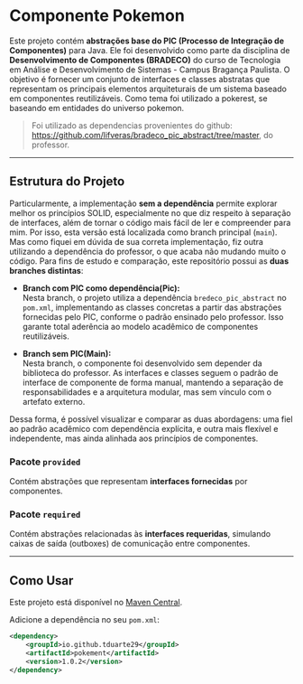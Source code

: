# Componente Pokemon

Este projeto contém **abstrações base do PIC (Processo de Integração de Componentes)** para Java. Ele foi desenvolvido como parte da disciplina de **Desenvolvimento de Componentes (BRADECO)** do curso de Tecnologia em Análise e Desenvolvimento de Sistemas - Campus Bragança Paulista. O objetivo é fornecer um conjunto de interfaces e classes abstratas que representam os principais elementos arquiteturais de um sistema baseado em componentes reutilizáveis. Como tema foi utilizado a pokerest, se baseando em entidades do universo pokemon.

>  Foi utilizado as dependencias provenientes do github: https://github.com/lifveras/bradeco_pic_abstract/tree/master, do professor.

---

## Estrutura do Projeto
Particularmente, a implementação **sem a dependência** permite explorar melhor os princípios SOLID, especialmente no que diz respeito à separação de interfaces, além de tornar o código mais fácil de ler e compreender para mim. Por isso, esta versão está localizada como branch principal (`main`). Mas como fiquei em dúvida de sua correta implementação, fiz outra utilizando a dependência do professor, o que acaba não mudando muito o código.
Para fins de estudo e comparação, este repositório possui as **duas branches distintas**:

- **Branch com PIC como dependência(Pic):**  
  Nesta branch, o projeto utiliza a dependência `bredeco_pic_abstract` no `pom.xml`, implementando as classes concretas a partir das abstrações fornecidas pelo PIC, conforme o padrão ensinado pelo professor. Isso garante total aderência ao modelo acadêmico de componentes reutilizáveis.

- **Branch sem PIC(Main):**  
  Nesta branch, o componente foi desenvolvido sem depender da biblioteca do professor. As interfaces e classes seguem o padrão de interface de componente de forma manual, mantendo a separação de responsabilidades e a arquitetura modular, mas sem vínculo com o artefato externo.

Dessa forma, é possível visualizar e comparar as duas abordagens: uma fiel ao padrão acadêmico com dependência explícita, e outra mais flexível e independente, mas ainda alinhada aos princípios de componentes.

### Pacote `provided`
Contém abstrações que representam **interfaces fornecidas** por componentes.

### Pacote `required`
Contém abstrações relacionadas às **interfaces requeridas**, simulando caixas de saída (outboxes) de comunicação entre componentes.

---

## Como Usar

Este projeto está disponível no [Maven Central]([https://central.sonatype.com/artifact/io.github.lifveras/bredeco_pic_abstract](https://central.sonatype.com/artifact/io.github.tduarte29/pokement)).

Adicione a dependência no seu `pom.xml`:

```xml
<dependency>
    <groupId>io.github.tduarte29</groupId>
    <artifactId>pokement</artifactId>
    <version>1.0.2</version>
</dependency>
